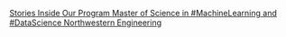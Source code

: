 [Stories   Inside Our Program   Master of Science in #MachineLearning and #DataScience   Northwestern Engineering](https://qi.tc/qi/116501)